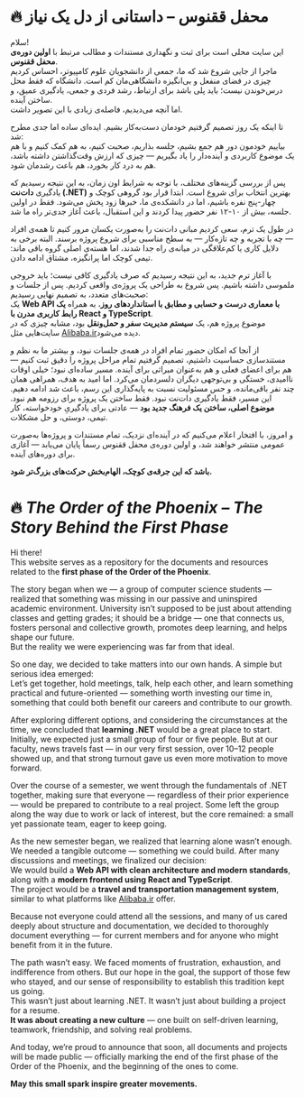
# 🔥 محفل ققنوس – داستانی از دل یک نیاز

سلام!  
این سایت محلی است برای ثبت و نگهداری مستندات و مطالب مرتبط با **اولین دوره‌ی محفل ققنوس**.  
ماجرا از جایی شروع شد که ما، جمعی از دانشجویان علوم کامپیوتر، احساس کردیم چیزی در فضای منفعل و بی‌انگیزه دانشگاهی‌مان کم است. دانشگاه که فقط محل درس‌خوندن نیست؛ باید پلی باشد برای ارتباط، رشد فردی و جمعی، یادگیری عمیق، و ساختن آینده.  
اما آنچه می‌دیدیم، فاصله‌ی زیادی با این تصویر داشت. 

تا اینکه یک روز تصمیم گرفتیم خودمان دست‌به‌کار بشیم. ایده‌ای ساده اما جدی مطرح شد:  
بیاییم خودمون دور هم جمع بشیم، جلسه بذاریم، صحبت کنیم، به هم کمک کنیم و با هم یک موضوع کاربردی و آینده‌دار را یاد بگیریم — چیزی که ارزش وقت‌گذاشتن داشته باشد، هم به درد کار بخورد، هم باعث رشدمان شود. 

پس از بررسی گزینه‌های مختلف، با توجه به شرایط اون زمان، به این نتیجه رسیدیم که یادگیری **دات‌نت (.NET)** بهترین انتخاب برای شروع است. ابتدا قرار بود گروهی کوچک و چهار-پنج نفره باشیم، اما در دانشکده‌ی ما، خبرها زود پخش می‌شود. فقط در اولین جلسه، بیش از ۱۰-۱۲ نفر حضور پیدا کردند و این استقبال، باعث آغاز جدی‌تر راه ما شد.

در طول یک ترم، سعی کردیم مبانی دات‌نت را به‌صورت یکسان مرور کنیم تا همه‌ی افراد — چه با تجربه و چه تازه‌کار — به سطح مناسبی برای شروع پروژه برسند. البته برخی به دلایل کاری یا کم‌علاقگی در میانه‌ی راه جدا شدند، اما هسته‌ی اصلی گروه باقی ماند: تیمی کوچک اما پرانگیزه، مشتاق ادامه دادن.

با آغاز ترم جدید، به این نتیجه رسیدیم که صرف یادگیری کافی نیست؛ باید خروجی ملموسی داشته باشیم. پس شروع به طراحی یک پروژه‌ی واقعی کردیم. پس از جلسات و صحبت‌های متعدد، به تصمیم نهایی رسیدیم:  
یک **Web API با معماری درست و حسابی و مطابق با استانداردهای روز**، به همراه **یک رابط کاربری مدرن با React و TypeScript**.  
موضوع پروژه هم، یک **سیستم مدیریت سفر و حمل‌ونقل** بود، مشابه چیزی که در سایت‌هایی مثل [Alibaba.ir](https://alibaba.ir/)دیده می‌شود.

از آنجا که امکان حضور تمام افراد در همه‌ی جلسات نبود، و بیشتر ما به نظم و مستندسازی حساسیت داشتیم، تصمیم گرفتیم تمام مراحل پروژه را دقیق ثبت کنیم — هم برای اعضای فعلی و هم به‌عنوان میراثی برای آینده.
مسیر ساده‌ای نبود؛ خیلی اوقات ناامیدی، خستگی و بی‌توجهی دیگران دلسردمان می‌کرد. اما امید به هدف، همراهی همان چند نفر باقی‌مانده، و حس مسئولیت نسبت به پایه‌گذاری این رسم، باعث شد ادامه دهیم. این مسیر، فقط یادگیری دات‌نت نبود. فقط ساختن یک پروژه برای رزومه هم نبود. **موضوع اصلی، ساختن یک فرهنگ جدید بود** — عادتی برای یادگیریِ خودخواسته، کار تیمی، دوستی، و حل مشکلات.  

و امروز، با افتخار اعلام می‌کنیم که در آینده‌ای نزدیک، تمام مستندات و پروژه‌ها به‌صورت عمومی منتشر خواهند شد، و اولین دوره‌ی محفل ققنوس رسماً پایان می‌یابد — آغازی برای دوره‌های آینده.

**باشد که این جرقه‌ی کوچک، الهام‌بخش حرکت‌های بزرگ‌تر شود.**



# 🔥 _The Order of the Phoenix  – The Story Behind the First Phase_

Hi there!  
This website serves as a repository for the documents and resources related to the **first phase of the Order of the Phoenix**.

The story began when we — a group of computer science students — realized that something was missing in our passive and uninspired academic environment. University isn’t supposed to be just about attending classes and getting grades; it should be a bridge — one that connects us, fosters personal and collective growth, promotes deep learning, and helps shape our future.  
But the reality we were experiencing was far from that ideal.

So one day, we decided to take matters into our own hands. A simple but serious idea emerged:  
Let’s get together, hold meetings, talk, help each other, and learn something practical and future-oriented — something worth investing our time in, something that could both benefit our careers and contribute to our growth.

After exploring different options, and considering the circumstances at the time, we concluded that **learning .NET** would be a great place to start. Initially, we expected just a small group of four or five people. But at our faculty, news travels fast — in our very first session, over 10–12 people showed up, and that strong turnout gave us even more motivation to move forward.

Over the course of a semester, we went through the fundamentals of .NET together, making sure that everyone — regardless of their prior experience — would be prepared to contribute to a real project. Some left the group along the way due to work or lack of interest, but the core remained: a small yet passionate team, eager to keep going.

As the new semester began, we realized that learning alone wasn’t enough. We needed a tangible outcome — something we could build. After many discussions and meetings, we finalized our decision:  
We would build a **Web API with clean architecture and modern standards**, along with a **modern frontend using React and TypeScript**.  
The project would be a **travel and transportation management system**, similar to what platforms like [Alibaba.ir](https://alibaba.ir/) offer.

Because not everyone could attend all the sessions, and many of us cared deeply about structure and documentation, we decided to thoroughly document everything — for current members and for anyone who might benefit from it in the future.

The path wasn’t easy. We faced moments of frustration, exhaustion, and indifference from others. But our hope in the goal, the support of those few who stayed, and our sense of responsibility to establish this tradition kept us going.  
This wasn’t just about learning .NET. It wasn’t just about building a project for a resume.  
**It was about creating a new culture** — one built on self-driven learning, teamwork, friendship, and solving real problems.

And today, we’re proud to announce that soon, all documents and projects will be made public — officially marking the end of the first phase of the Order of the Phoenix, and the beginning of the ones to come.

**May this small spark inspire greater movements.**
